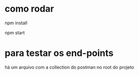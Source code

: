 # como rodar

npm install

npm start

# para testar os end-points

há um arquivo com a collection do postman no root do projeto

